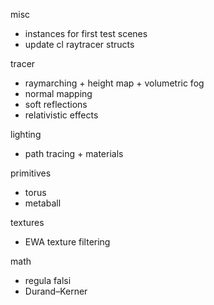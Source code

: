 misc
 - instances for first test scenes
 - update cl raytracer structs

tracer
 - raymarching + height map + volumetric fog
 - normal mapping
 - soft reflections
 - relativistic effects

lighting
 - path tracing + materials

primitives
 - torus
 - metaball

textures
 - EWA texture filtering

math
 - regula falsi
 - Durand–Kerner
